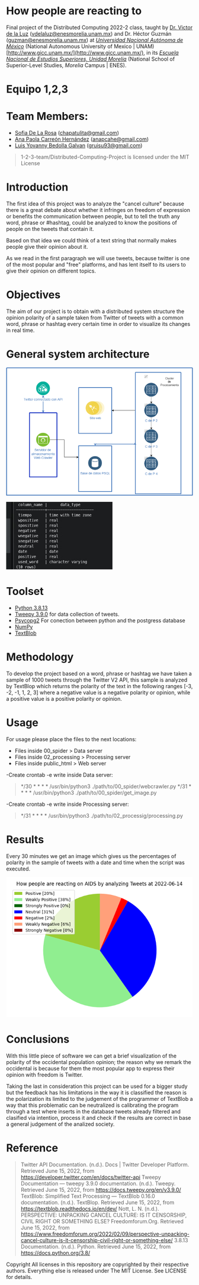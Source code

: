 # How people are reacting to </h1>

Final project of the Distributed Computing 2022-2 class, taught by [Dr. Victor de la Luz](https://github.com/itztli) (<vdelaluz@enesmorelia.unam.mx>) and Dr. Héctor Guzmán (<guzman@enesmorelia.unam.mx>) at *[Universidad Nacional Autónoma de México](https://www.unam.mx/)* (National Autonomous University of Mexico | UNAM) [http://www.gicc.unam.mx/](http://www.gicc.unam.mx/), in its *[Escuela Nacional de Estudios Superiores, Unidad Morelia](https://www.enesmorelia.unam.mx/)* (National School of Superior-Level Studies, *Morelia* Campus | ENES).


# Equipo 1,2,3

# Team Members:
- [Sofia De La Rosa](https://github.com/SofiaDeLaRosa) (<chapatulita@gmail.com>)
- [Ana Paola Carreón Hernández](https://github.com/Mordran) (<anapcahe@gmail.com>)
- [Luis Yovanny Bedolla Galvan](https://github.com/GalvanLuis) (<gruisu93@gmail.com>)

> 1-2-3-team/Distributed-Computing-Project is licensed under the MIT License





# Introduction
The first idea of this project was to analyze the "cancel culture" because there is a great debate about whether it infringes on freedom of expression or benefits the communication between people, but to tell the truth any word, phrase or #hashtag, could be analyzed to know the positions of people on the tweets that contain it.

Based on that idea we could think of a text string that normally makes people give their opinion about it.

As we read in the first paragraph we will use tweets, because twitter is one of the most popular and "free" platforms, and has lent itself to its users to give their opinion on different topics. 


# Objectives
The aim of our project is to obtain with a distributed system structure the opinion polarity of a sample taken from Twitter of tweets with a common word, phrase or hashtag every certain time in order to visualize its changes in real time.



# General system architecture
![Infrastructure](https://raw.githubusercontent.com/1-2-3-team/Distributed-Computing-Project/main/estructura.png)

![DatabaseStructure](https://raw.githubusercontent.com/1-2-3-team/Distributed-Computing-Project/main/db%20structure.jpeg)



# Toolset
* [Python 3.8.13](https://www.python.org/)
* [Tweepy 3.9.0](https://www.tweepy.org/) for data collection of tweets. 
* [Psycopg2](https://pypi.org/project/psycopg2/) For conection between python and the postgress database
* [NumPy](https://numpy.org/)
* [TextBlob](https://textblob.readthedocs.io/en/dev/)

# Methodology

To develop the project based on a word, phrase or hashtag we have taken a sample of 1000 tweets through the Twitter V2 API, this sample is analyzed by TextBlop which returns the polarity of the text in the following ranges [-3, -2, -1, 1, 2, 3] where a negative value is a negative polarity or opinion, while a positive value is a positive polarity or opinion.

# Usage

For usage please place the files to the next locations:

* Files inside 00_spider > Data server
* Files inside 02_processing > Processing server
* Files inside public_html > Web server

-Create crontab -e write inside Data server:
>*/30 * * * * /usr/bin/python3 ./path/to/00_spider/webcrawler.py
>*/31 * * * * /usr/bin/python3 ./path/to/00_spider/get_image.py

-Create crontab -e write inside Processing server:
>*/31 * * * * /usr/bin/python3 ./path/to/02_processig/processing.py

# Results

Every 30 minutes we get an image which gives us the percentages of polarity in the sample of tweets with a date and time when the script was executed.

![Results](https://raw.githubusercontent.com/1-2-3-team/Distributed-Computing-Project/main/02_processing/chart.png)

# Conclusions
With this little piece of software we can get a brief visualization of the polarity of the occidental population opinion; the reason why we remark the occidental is because for them the most popular app to express their opinion with freedom is Twitter.

Taking the last in consideration this project can be used for a bigger study but the feedback has his limitations in the way it is classified the reason is the polarization its limited to the judgement of the programmer of TextBlob a way that this problematic can be neutralized is calibrating the program through a test where inserts in the database tweets already filtered and clasified via intention, process it and check if the results are correct in base a general judgement of the analized society.

# Reference
>Twitter API Documentation. (n.d.). Docs | Twitter Developer Platform. Retrieved June 15, 2022, from https://developer.twitter.com/en/docs/twitter-api
>Tweepy Documentation — tweepy 3.9.0 documentation. (n.d.). Tweepy. Retrieved June 15, 2022, from https://docs.tweepy.org/en/v3.9.0/
>TextBlob: Simplified Text Processing — TextBlob 0.16.0 documentation. (n.d.). TextBlop. Retrieved June 15, 2022, from https://textblob.readthedocs.io/en/dev/
>Nott, L. N. (n.d.). PERSPECTIVE: UNPACKING CANCEL CULTURE: IS IT CENSORSHIP, CIVIL RIGHT OR SOMETHING ELSE? Freedomforum.Org. Retrieved June 15, 2022, from https://www.freedomforum.org/2022/02/09/perspective-unpacking-cancel-culture-is-it-censorship-civil-right-or-something-else/
>3.8.13 Documentation. (n.d.). Python. Retrieved June 15, 2022, from https://docs.python.org/3.8/

Copyright
All licenses in this repository are copyrighted by their respective authors. Everything else is released under The MIT License. See LICENSE for details.
